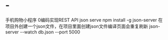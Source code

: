 # -
手机购物小程序
0编码实现REST API
json serve npm install -g json-server
在项目外创建一个json文件，在项目里面创建json文件编译页面会重复刷新  json-server --watch db.json --port 5000
